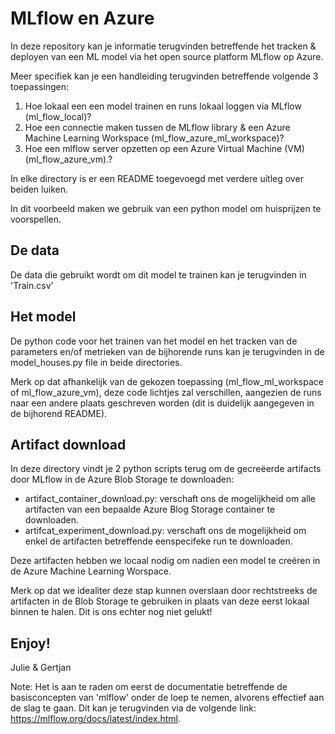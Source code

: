 # MLflow en Azure

In deze repository kan je informatie terugvinden betreffende het tracken & deployen van een ML model via het open source platform MLflow  op Azure. 

Meer specifiek kan je een handleiding terugvinden betreffende volgende 3 toepassingen:
  1. Hoe lokaal een een model trainen en runs lokaal loggen via MLflow (ml_flow_local)?
  1. Hoe een connectie maken tussen de MLflow library & een Azure Machine Learning Workspace (ml_flow_azure_ml_workspace)? 
  3. Hoe een mlflow server opzetten op een Azure Virtual Machine (VM) (ml_flow_azure_vm).?
  
In elke directory is er een README toegevoegd met verdere uitleg over beiden luiken. 

In dit voorbeeld maken we gebruik van een python model om huisprijzen te voorspellen. 

## De data

De data die gebruikt wordt om dit model te trainen kan je terugvinden in 'Train.csv'

## Het model

De python code voor het trainen van het model en het tracken van de parameters en/of metrieken van de bijhorende runs kan je terugvinden in de model_houses.py file in beide directories. 

Merk op dat afhankelijk van de gekozen toepassing (ml_flow_ml_workspace of ml_flow_azure_vm), deze code lichtjes zal verschillen, aangezien de runs naar een andere plaats geschreven worden (dit is duidelijk aangegeven in de bijhorend README). 

## Artifact download

In deze directory vindt je 2 python scripts terug om de gecreëerde artifacts door MLflow in de Azure Blob Storage te downloaden:
  - artifact_container_download.py: verschaft ons de mogelijkheid om alle artifacten van een bepaalde Azure Blog Storage container te downloaden. 
  - artifcat_experiment_download.py: verschaft ons de mogelijkheid om enkel de artifacten betreffende eenspecifeke run te downloaden.

Deze artifacten hebben we locaal nodig om nadien een model te creëren in de Azure Machine Learning Worspace. 

Merk op dat we idealiter deze stap kunnen overslaan door rechtstreeks de artifacten in de Blob Storage te gebruiken in plaats van deze eerst lokaal binnen te halen. Dit is ons echter nog niet gelukt!

Enjoy!
--------------------------------------------------------------
Julie & Gertjan 

Note: Het is aan te raden om eerst de documentatie betreffende de basisconcepten van 'mlflow' onder de loep te nemen, alvorens effectief aan de slag te gaan. Dit kan je terugvinden via de volgende link:  https://mlflow.org/docs/latest/index.html.
